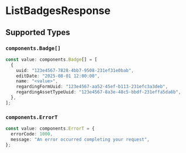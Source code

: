 # ListBadgesResponse


## Supported Types

### `components.Badge[]`

```typescript
const value: components.Badge[] = [
  {
    uuid: "123e4567-7828-4bb7-9508-231ef31e0bab",
    editDate: "2025-08-01 12:00:00",
    name: "<value>",
    regardingFormUuid: "123e4567-aa52-45ef-b113-231efc3a3deb",
    regardingAssetTypeUuid: "123e4567-8a3e-48c5-bbdf-231effa5da6b",
  },
];
```

### `components.ErrorT`

```typescript
const value: components.ErrorT = {
  errorCode: 1000,
  message: "An error occurred completing your request",
};
```

